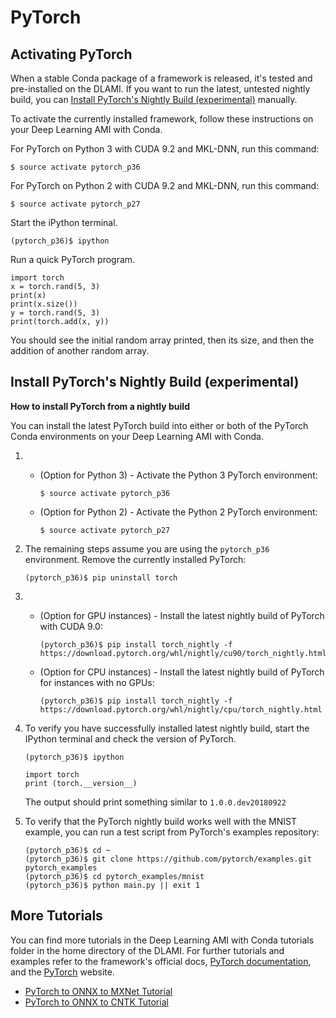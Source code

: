 # PyTorch<a name="tutorial-pytorch"></a>

## Activating PyTorch<a name="tutorial-pytorch-overview"></a>

When a stable Conda package of a framework is released, it's tested and pre\-installed on the DLAMI\. If you want to run the latest, untested nightly build, you can [Install PyTorch's Nightly Build \(experimental\)](#tutorial-pytorch-install) manually\. 

To activate the currently installed framework, follow these instructions on your Deep Learning AMI with Conda\.

For PyTorch on Python 3 with CUDA 9\.2 and MKL\-DNN, run this command:

```
$ source activate pytorch_p36
```

For PyTorch on Python 2 with CUDA 9\.2 and MKL\-DNN, run this command:

```
$ source activate pytorch_p27
```

Start the iPython terminal\.

```
(pytorch_p36)$ ipython
```

Run a quick PyTorch program\.

```
import torch
x = torch.rand(5, 3)
print(x)
print(x.size())
y = torch.rand(5, 3)
print(torch.add(x, y))
```

You should see the initial random array printed, then its size, and then the addition of another random array\.

## Install PyTorch's Nightly Build \(experimental\)<a name="tutorial-pytorch-install"></a>

**How to install PyTorch from a nightly build**

You can install the latest PyTorch build into either or both of the PyTorch Conda environments on your Deep Learning AMI with Conda\.

1. 
   + \(Option for Python 3\) \- Activate the Python 3 PyTorch environment:

     ```
     $ source activate pytorch_p36
     ```
   + \(Option for Python 2\) \- Activate the Python 2 PyTorch environment:

     ```
     $ source activate pytorch_p27
     ```

1. The remaining steps assume you are using the `pytorch_p36` environment\. Remove the currently installed PyTorch:

   ```
   (pytorch_p36)$ pip uninstall torch
   ```

1. 
   + \(Option for GPU instances\) \- Install the latest nightly build of PyTorch with CUDA 9\.0:

     ```
     (pytorch_p36)$ pip install torch_nightly -f https://download.pytorch.org/whl/nightly/cu90/torch_nightly.html
     ```
   + \(Option for CPU instances\) \- Install the latest nightly build of PyTorch for instances with no GPUs:

     ```
     (pytorch_p36)$ pip install torch_nightly -f https://download.pytorch.org/whl/nightly/cpu/torch_nightly.html
     ```

1. To verify you have successfully installed latest nightly build, start the IPython terminal and check the version of PyTorch\.

   ```
   (pytorch_p36)$ ipython
   ```

   ```
   import torch
   print (torch.__version__)
   ```

   The output should print something similar to `1.0.0.dev20180922`

1. To verify that the PyTorch nightly build works well with the MNIST example, you can run a test script from PyTorch's examples repository:

   ```
   (pytorch_p36)$ cd ~
   (pytorch_p36)$ git clone https://github.com/pytorch/examples.git pytorch_examples
   (pytorch_p36)$ cd pytorch_examples/mnist
   (pytorch_p36)$ python main.py || exit 1
   ```

## More Tutorials<a name="tutorial-pytorch-more"></a>

You can find more tutorials in the Deep Learning AMI with Conda tutorials folder in the home directory of the DLAMI\. For further tutorials and examples refer to the framework's official docs, [PyTorch documentation](http://pytorch.org/docs/master/), and the [PyTorch](http://pytorch.org) website\.
+ [PyTorch to ONNX to MXNet Tutorial](tutorial-onnx-pytorch-mxnet.md)
+ [PyTorch to ONNX to CNTK Tutorial](tutorial-onnx-pytorch-cntk.md)